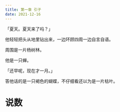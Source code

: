 ```yaml
---
title: 第一章 引子
date: 2021-12-16
---
```


「夏天。夏天来了吗？」

他轻轻把头从地里钻出来，一边环顾四周一边自言自语。

周围是一片杨树林。

他是一只蝉。

「还早呢，现在才一月。」

答他话的是一只褐色的蝴蝶，不仔细看还以为是一片枯叶。

# 说数
